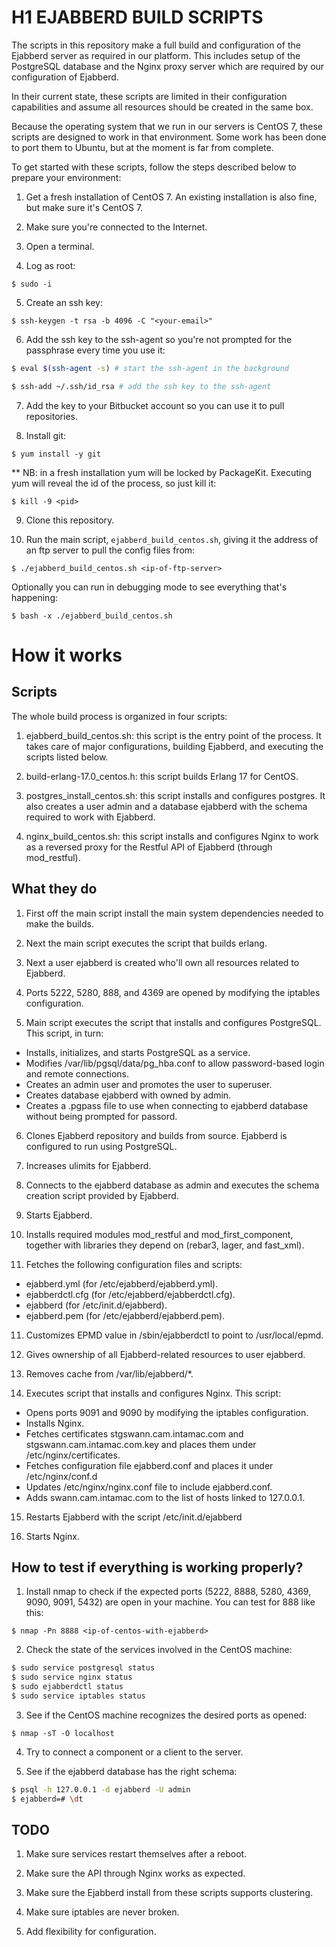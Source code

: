 # H1 EJABBERD BUILD SCRIPTS

The scripts in this repository make a full build and configuration of the Ejabberd server as required in our platform. This includes setup of the PostgreSQL database and the Nginx proxy server which are required by our configuration of Ejabberd.

In their current state, these scripts are limited in their configuration capabilities and assume all resources should be created in the same box. 

Because the operating system that we run in our servers is CentOS 7, these scripts are designed to work in that environment. Some work has been done to port them to Ubuntu, but at the moment is far from complete. 

To get started with these scripts, follow the steps described below to prepare your environment:

1. Get a fresh installation of CentOS 7. An existing installation is also fine, but make sure it's CentOS 7.

2.  Make sure you're connected to the Internet. 

3. Open a terminal. 

4. Log as root:

`$ sudo -i`

5. Create an ssh key:

`$ ssh-keygen -t rsa -b 4096 -C "<your-email>"`

6. Add the ssh key to the ssh-agent so you're not prompted for the passphrase every time you use it:

```bash 
$ eval $(ssh-agent -s) # start the ssh-agent in the background

$ ssh-add ~/.ssh/id_rsa # add the ssh key to the ssh-agent 
```

7. Add the key to your Bitbucket account so you can use it to pull repositories. 

8. Install git:

`$ yum install -y git`

** NB: in a fresh installation yum will be locked by PackageKit. Executing yum will reveal the id of the process, so just kill it:

`$ kill -9 <pid>`

9. Clone this repository.

10. Run the main script, `ejabberd_build_centos.sh`, giving it the address of an ftp server to pull the config files from:

`$ ./ejabberd_build_centos.sh <ip-of-ftp-server>`

Optionally you can run in debugging mode to see everything that's happening:

`$ bash -x ./ejabberd_build_centos.sh`


# How it works

## Scripts 

The whole build process is organized in four scripts:

1. ejabberd_build_centos.sh: this script is the entry point of the process. It takes care of major configurations, building Ejabberd, and executing the scripts listed below.

2. build-erlang-17.0_centos.h: this script builds Erlang 17 for CentOS.

3. postgres_install_centos.sh: this script installs and configures postgres. It also creates a user admin and a database ejabberd with the schema required to work with Ejabberd.

4. nginx_build_centos.sh: this script installs and configures Nginx to work as a reversed proxy for the Restful API of Ejabberd (through mod_restful).

## What they do

1. First off the main script install the main system dependencies needed to make the builds.

2. Next the main script executes the script that builds erlang.

3. Next a user ejabberd is created who'll own all resources related to Ejabberd.

4. Ports 5222, 5280, 888, and 4369 are opened by modifying the iptables configuration.

5. Main script executes the script that installs and configures PostgreSQL. This script, in turn:

- Installs, initializes, and starts PostgreSQL as a service.
- Modifies /var/lib/pgsql/data/pg_hba.conf to allow password-based login and remote connections.
- Creates an admin user and promotes the user to superuser.
- Creates database ejabberd with owned by admin. 
- Creates a .pgpass file to use when connecting to ejabberd database without being prompted for passord.

6. Clones Ejabberd repository and builds from source. Ejabberd is configured to run using PostgreSQL. 

7. Increases ulimits for Ejabberd.

8. Connects to the ejabberd database as admin and executes the schema creation script provided by Ejabberd.

9. Starts Ejabberd.

10. Installs required modules mod_restful and mod_first_component, together with libraries they depend on (rebar3, lager, and fast_xml).

11. Fetches the following configuration files and scripts:

- ejabberd.yml (for /etc/ejabberd/ejabberd.yml).
- ejabberdctl.cfg (for /etc/ejabberd/ejabberdctl.cfg).
- ejabberd (for /etc/init.d/ejabberd).
- ejabberd.pem (for /etc/ejabberd/ejabberd.pem).

11. Customizes EPMD value in /sbin/ejabberdctl to point to /usr/local/epmd.

12. Gives ownership of all Ejabberd-related resources to user ejabberd.

13. Removes cache from /var/lib/ejabberd/*.

14. Executes script that installs and configures Nginx. This script:

- Opens ports 9091 and 9090 by modifying the iptables configuration.
- Installs Nginx.
- Fetches certificates stgswann.cam.intamac.com and stgswann.cam.intamac.com.key and places them under /etc/nginx/certificates.
- Fetches configuration file ejabberd.conf and places it under /etc/nginx/conf.d
- Updates /etc/nginx/nginx.conf file to include ejabberd.conf.
- Adds swann.cam.intamac.com to the list of hosts linked to 127.0.0.1. 

15. Restarts Ejabberd with the script /etc/init.d/ejabberd

16. Starts Nginx.

## How to test if everything is working properly?

1. Install nmap to check if the expected ports (5222, 8888, 5280, 4369, 9090, 9091, 5432) are open in your machine. You can test for 888 like this: 

`$ nmap -Pn 8888 <ip-of-centos-with-ejabberd>`

2. Check the state of the services involved in the CentOS machine:

```bash
$ sudo service postgresql status
$ sudo service nginx status
$ sudo ejabberdctl status
$ sudo service iptables status
```

3. See if the CentOS machine recognizes the desired ports as opened:

`$ nmap -sT -O localhost`

4. Try to connect a component or a client to the server. 

5. See if the ejabberd database has the right schema:

```bash
$ psql -h 127.0.0.1 -d ejabberd -U admin
$ ejabberd=# \dt
```

## TODO

1. Make sure services restart themselves after a reboot.

2. Make sure the API through Nginx works as expected.

3. Make sure the Ejabberd install from these scripts supports clustering.

4. Make sure iptables are never broken. 

5. Add flexibility for configuration. 
